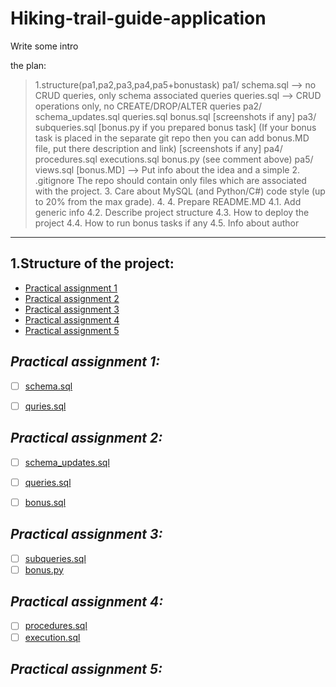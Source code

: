 # Hiking-trail-guide-application

Write some intro
> 
the plan:
>1.structure(pa1,pa2,pa3,pa4,pa5+bonustask) pa1/
schema.sql --> no CRUD queries, only schema associated queries
queries.sql --> CRUD operations only, no CREATE/DROP/ALTER queries
pa2/
schema_updates.sql
queries.sql
bonus.sql
[screenshots if any]
pa3/
subqueries.sql
[bonus.py if you prepared bonus task] (If your bonus task is placed in the separate git repo then you can add bonus.MD file, put there description and link)
[screenshots if any]
pa4/
procedures.sql
executions.sql
bonus.py (see comment above)
pa5/
views.sql
[bonus.MD] --> Put info about the idea and a simple
> 2. .gitignore
     The repo should contain only files which are associated with the project.
> 3. Care about MySQL (and Python/C#) code style (up to 20% from the max grade).
> 4. 4. Prepare README.MD
        4.1. Add generic info
        4.2. Describe project structure
        4.3. How to deploy the project
        4.4. How to run bonus tasks if any
        4.5. Info about author
****
## **1.Structure of the project:**
* [Practical assignment 1](#practical-assignment-1)
* [Practical assignment 2](#practical-assignment-2)
* [Practical assignment 3](#practical-assignment-3)
* [Practical assignment 4](#practical-assignment-4)
* [Practical assignment 5](#practical-assignment-5)



## ***Practical assignment 1:***
>
- [ ] [schema.sql](pa1/schema.sql)


- [ ] [quries.sql](pa1/queries.sql)
## ***Practical assignment 2:***
>
- [ ] [schema_updates.sql](pa2/schema_updates.sql)


- [ ] [queries.sql](pa2/queries.sql)


- [ ] [bonus.sql](pa2/bonus.sql)
## ***Practical assignment 3:***
>
- [ ] [subqueries.sql](pa3/pa3.sql)
- [ ] [bonus.py]()
## ***Practical assignment 4:***
- [ ] [procedures.sql]()
- [ ] [execution.sql]()

## ***Practical assignment 5:***




